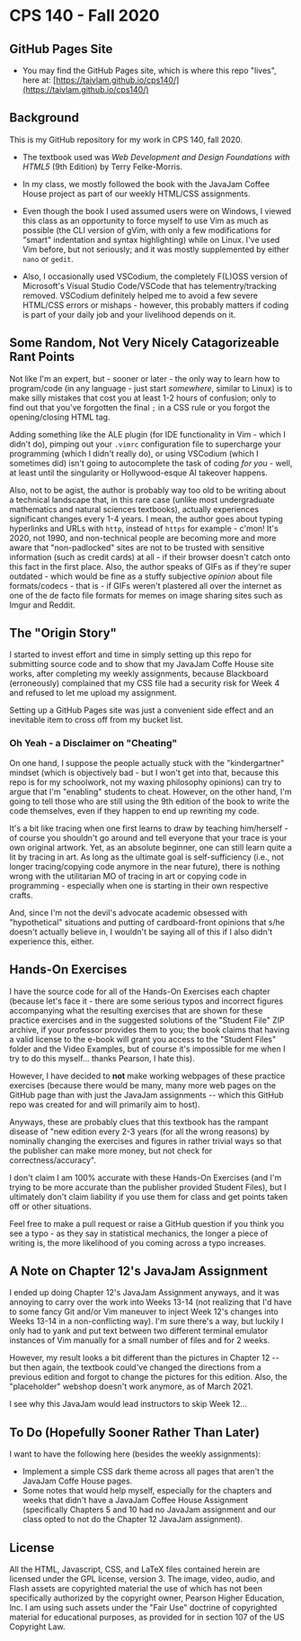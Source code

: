 # CPS 140 - Fall 2020

## GitHub Pages Site

* You may find the GitHub Pages site, which is where this repo "lives", here at:
[https://taivlam.github.io/cps140/](https://taivlam.github.io/cps140/)

[//]: # (Oh gosh, I'm commiting a web development faux pas...)

## Background

This is my GitHub repository for my work in CPS 140, fall 2020.

* The textbook used was _Web Development and Design Foundations with HTML5_ (9th Edition) by Terry Felke-Morris.

* In my class, we mostly followed the book with the JavaJam Coffee House project as part of our weekly HTML/CSS assignments.

* Even though the book I used assumed users were on Windows, I viewed this class as an opportunity to force myself to use Vim as much as possible (the CLI version of gVim, with only a few modifications for "smart" indentation and syntax highlighting) while on Linux.  I've used Vim before, but not seriously; and it was mostly supplemented by either `nano` or `gedit`.

* Also, I occasionally used VSCodium, the completely F(L)OSS version of Microsoft's Visual Studio Code/VSCode that has telementry/tracking removed.  VSCodium definitely helped me to avoid a few severe HTML/CSS errors or mishaps - however, this probably matters if coding is part of your daily job and your livelihood depends on it.

## Some Random, Not Very Nicely Catagorizeable Rant Points

Not like I'm an expert, but - sooner or later - the only way to learn how to program/code (in any language - just start _somewhere_, similar to Linux) is to make silly mistakes that cost you at least 1-2 hours of confusion; only to find out that you've forgotten the final `;` in a CSS rule or you forgot the opening/closing HTML tag.

Adding something like the ALE plugin (for IDE functionality in Vim - which I didn't do), pimping out your `.vimrc` configuration file to supercharge your programming (which I didn't really do), or using VSCodium (which I sometimes did) isn't going to autocomplete the task of coding _for you_ - well, at least until the singularity or Hollywood-esque AI takeover happens.

Also, not to be agist, the author is probably way too old to be writing about a technical landscape that, in this rare case (unlike most undergraduate mathematics and natural sciences textbooks), actually experiences significant changes every 1-4 years.  I mean, the author goes about typing hyperlinks and URLs with `http`, instead of `https` for example - c'mon!  It's 2020, not 1990, and non-technical people are becoming more and more aware that "non-padlocked" sites are not to be trusted with sensitive information (such as credit cards) at all - if their browser doesn't catch onto this fact in the first place.  Also, the author speaks of GIFs as if they're super outdated - which would be fine as a stuffy subjective *opinion* about file formats/codecs - that is - if GIFs weren't plastered all over the internet as one of the de facto file formats for memes on image sharing sites such as Imgur and Reddit.

## The "Origin Story"

I started to invest effort and time in simply setting up this repo for submitting source code and to show that my JavaJam Coffe House site works, after completing my weekly assignments, because Blackboard (erroneously) complained that my CSS file had a security risk for Week 4 and refused to let me upload my assignment.

Setting up a GitHub Pages site was just a convenient side effect and an inevitable item to cross off from my bucket list.

### Oh Yeah - a Disclaimer on "Cheating"

On one hand, I suppose the people actually stuck with the "kindergartner" mindset (which is objectively bad - but I won't get into that, because this repo is for my schoolwork, not my waxing philosophy opinions) can try to argue that I'm "enabling" students to cheat.  However, on the other hand, I'm going to tell those who are still using the 9th edition of the book to write the code themselves, even if they happen to end up rewriting my code.

It's a bit like tracing when one first learns to draw by teaching him/herself - of course you shouldn't go around and tell everyone that your trace is your own original artwork.  Yet, as an absolute beginner, one can still learn quite a lit by tracing in art.  As long as the ultimate goal is self-sufficiency (i.e., not longer tracing/copying code anymore in the near future), there is nothing wrong with the utilitarian MO of tracing in art or copying code in programming - especially when one is starting in their own respective crafts.

And, since I'm not the devil's advocate academic obsessed with "hypothetical" situations and putting of cardboard-front opinions that s/he doesn't actually believe in, I wouldn't be saying all of this if I also didn't experience this, either.

## Hands-On Exercises

I have the source code for all of the Hands-On Exercises each chapter (because let's face it - there are some serious typos and incorrect figures accompanying what the resulting exercises that are shown for these practice exercises and in the suggested solutions of the "Student File" ZIP archive, if your professor provides them to you; the book claims that having a valid license to the e-book will grant you access to the "Student Files" folder and the Video Examples, but of course it's impossible for me when I try to do this myself... thanks Pearson, I hate this).

However, I have decided to __not__ make working webpages of these practice exercises (because there would be many, many more web pages on the GitHub page than with just the JavaJam assignments -- which this GitHub repo was created for and will primarily aim to host).

Anyways, these are probably clues that this textbook has the rampant disease of "new edition every 2-3 years (for all the wrong reasons) by nominally changing the exercises and figures in rather trivial ways so that the publisher can make more money, but not check for correctness/accuracy".

I don't claim I am 100% accurate with these Hands-On Exercises (and I'm trying to be more accurate than the publisher provided Student Files), but I ultimately don't claim liability if you use them for class and get points taken off or other situations.

Feel free to make a pull request or raise a GitHub question if you think you see a typo - as they say in statistical mechanics, the longer a piece of writing is, the more likelihood of you coming across a typo increases.

## A Note on Chapter 12's JavaJam Assignment

I ended up doing Chapter 12's JavaJam Assignment anyways, and it was annoying to carry over the work into Weeks 13-14 (not realizing that I'd have to some fancy Git and/or Vim maneuver to inject Week 12's changes into Weeks 13-14 in a non-conflicting way).  I'm sure there's a way, but luckily I only had to yank and put text between two different terminal emulator instances of Vim manually for a small number of files and for 2 weeks.

However, my result looks a bit different than the pictures in Chapter 12 -- but then again, the textbook could've changed the directions from a previous edition and forgot to change the pictures for this edition.  Also, the "placeholder" webshop doesn't work anymore, as of March 2021.

I see why this JavaJam would lead instructors to skip Week 12...

## To Do (Hopefully Sooner Rather Than Later)

I want to have the following here (besides the weekly assignments):
* Implement a simple CSS dark theme across all pages that aren't the JavaJam Coffe House pages.
* Some notes that would help myself, especially for the chapters and weeks that didn't have a JavaJam Coffee House Assignment (specifically Chapters 5 and 10 had no JavaJam assignment and our class opted to not do the Chapter 12 JavaJam assignment).

## License

All the HTML, Javascript, CSS, and LaTeX files contained herein are licensed under the GPL license, version 3.  The image, video, audio, and Flash assets are copyrighted material the use of which has not been specifically authorized by the copyright owner, Pearson Higher Education, Inc.  I am using such assets under the "Fair Use" doctrine of copyrighted material for educational purposes, as provided for in section 107 of the US Copyright Law.
